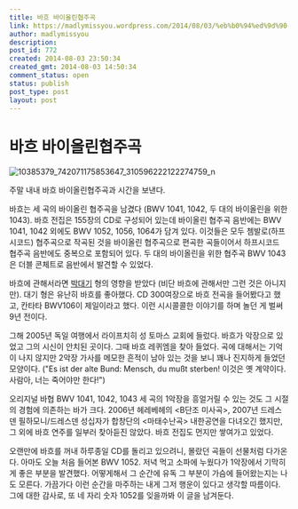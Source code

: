 ```yaml
---
title: 바흐 바이올린협주곡
link: https://madlymissyou.wordpress.com/2014/08/03/%eb%b0%94%ed%9d%90-%eb%b0%94%ec%9d%b4%ec%98%ac%eb%a6%b0%ed%98%91%ec%a3%bc%ea%b3%a1/
author: madlymissyou
description: 
post_id: 772
created: 2014-08-03 23:50:34
created_gmt: 2014-08-03 14:50:34
comment_status: open
status: publish
post_type: post
layout: post
---
```


# 바흐 바이올린협주곡

![10385379_742071175853647_310596222122274759_n](https://madlymissyou.files.wordpress.com/2014/08/10385379_742071175853647_310596222122274759_n.jpg?w=600)

주말 내내 바흐 바이올린협주곡과 시간을 보낸다.

바흐는 세 곡의 바이올린 협주곡을 남겼다 (BWV 1041, 1042, 두 대의 바이올린을 위한 1043). 바흐 전집은 155장의 CD로 구성되어 있는데 바이올린 협주곡 음반에는 BWV 1041, 1042 외에도 BWV 1052, 1056, 1064가 담겨 있다. 이것들은 모두 쳄발로(하프시코드) 협주곡으로 작곡된 것을 바이올린 협주곡으로 편곡한 곡들이어서 하프시코드 협주곡 음반에도 중복으로 포함되어 있다. 두 대의 바이올린을 위한 협주곡 BWV 1043은 더블 콘체트로 음반에서 발견할 수 있었다.

바흐에 관해서라면 [박대기](https://www.facebook.com/daegi.park) 형의 영향을 받았다 (비단 바흐에 관해서만 그런 것은 아니지만). 대기 형은 유난히 바흐를 좋아했다. CD 300여장으로 바흐 전곡을 들어봤다고 했고, 칸타타 BWV106이 제일이라고 했다. 이런 시시콜콜한 이야기를 하며 놀던 게 벌써 9년 전이다.

그해 2005년 독일 여행에서 라이프치히 성 토마스 교회에 들렀다. 바흐가 악장으로 있었고 그의 시신이 안치된 곳이다. 그때 바흐 레퀴엠을 찾아 들었다. 곡에 대해서는 기억이 나지 않지만 2악장 가사를 메모한 흔적이 남아 있는 것을 보니 꽤나 진지하게 들었던 모양이다. ("Es ist der alte Bund: Mensch, du mußt sterben! 이것은 옛 계약이다. 사람아, 너는 죽어야만 한다!")

오리지널 바협 BWV 1041, 1042, 1043 세 곡의 1악장을 흥얼거릴 수 있는 것도 그 시절의 경험에 의존하는 바가 크다. 2006년 헤레베헤의 <B단조 미사곡>, 2007년 드레스덴 필하모니/드레스덴 성십자가 합창단의 <마태수난곡> 내한공연을 다녀오긴 했지만, 그 외에 바흐 연주를 일부러 찾아듣진 않았다. 바흐 전집도 먼지만 쌓여가고 있었다.

오랜만에 바흐를 꺼내 하루종일 CD를 돌리고 있으려니, 몰랐던 곡들이 선물처럼 다가온다. 아마도 오늘 처음 들어본 BWV 1052. 저녁 먹고 소파에 누웠다가 1악장에서 기막히게 좋은 부분을 발견했다. 어떻게해서 그 순간에 유독 그 부분이 가슴에 들어왔는지는 나도 모른다. 가끔가다 이런 순간을 마주하는 내게 그저 행운이 있다고 생각할 따름이다. 그에 대한 감사로, 또 네 자리 숫자 1052를 잊을까봐 이 글을 남겨둔다.